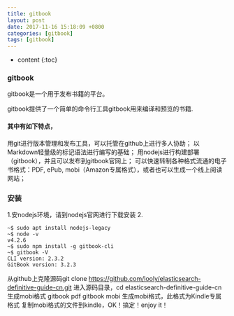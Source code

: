 ```yaml
---
title: gitbook
layout: post
date: 2017-11-16 15:18:09 +0800
categories: [gitbook]
tags: [gitbook]
---
```



* content
{:toc}                                                                                                          











### gitbook
gitbook是一个用于发布书籍的平台。

gitbook提供了一个简单的命令行工具gitbook用来编译和预览的书籍.


#### 其中有如下特点，
用git进行版本管理和发布工具，可以托管在github上进行多人协助；
以Markdown轻量级的标记语法进行编写的基础；
用nodejs进行构建部署（gitbook），并且可以发布到gitbook官网上；
可以快速转制各种格式流通的电子书格式：PDF, ePub, mobi（Amazon专属格式），或者也可以生成一个线上阅读网站；
### 安装

1.安nodejs环境，请到nodejs官网进行下载安装
2.
```
~$ sudo apt install nodejs-legacy
~$ node -v
v4.2.6
~$ sudo npm install -g gitbook-cli
~$ gitbook -V
CLI version: 2.3.2
GitBook version: 3.2.3

```

从github上克隆源码git clone https://github.com/looly/elasticsearch-definitive-guide-cn.git
进入源码目录，cd elasticsearch-definitive-guide-cn
生成mobi格式 gitbook pdf gitbook mobi 生成mobi格式，此格式为Kindle专属格式
复制mobi格式的文件到kindle，OK！搞定！enjoy it！

